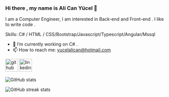 ### Hi there , my name is Ali Can Yücel 👋
I am a Computer Engineer, I am interested in Back-end and Front-end . I like to write code .

Skills: C# / HTML / CSS/Bootstrap/Javascript/Typescript/Angular/Mssql

- 🔭 I’m currently working on C# . 
- 📫 How to reach me: yucelalican@hotmail.com 


[<img src='https://cdn.jsdelivr.net/npm/simple-icons@3.0.1/icons/github.svg' alt='github' height='40'>](https://github.com/alicanyucel)  [<img src='https://cdn.jsdelivr.net/npm/simple-icons@3.0.1/icons/linkedin.svg' alt='linkedin' height='40'>](https://www.linkedin.com/in/ali-can-y%C3%BCcel-062b6517a/)  

![GitHub stats](https://github-readme-stats.vercel.app/api?username=alicanyucel&show_icons=true)  

![GitHub streak stats](https://github-readme-streak-stats.herokuapp.com/?user=alicanyucel)  
